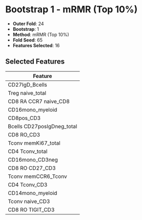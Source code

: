 # Bootstrap 1 - mRMR (Top 10%)

- **Outer Fold**: 24
- **Bootstrap**: 1
- **Method**: mRMR (Top 10%)
- **Fold Seed**: 65
- **Features Selected**: 16

## Selected Features

| Feature |
|---------|
| CD27IgD_Bcells |
| Treg naive_total |
| CD8 RA CCR7 naive_CD8 |
| CD16mono_myeloid |
| CD8pos_CD3 |
| Bcells CD27posIgDneg_total |
| CD8 RO_CD3 |
| Tconv memKi67_total |
| CD4 Tconv_total |
| CD16mono_CD3neg |
| CD8 RO CD27_CD3 |
| Tconv memCCR6_Tconv |
| CD4 Tconv_CD3 |
| CD14mono_myeloid |
| Tconv naive_CD3 |
| CD8 RO TIGIT_CD3 |
